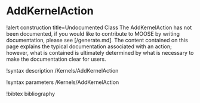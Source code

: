 <!-- MOOSE Documentation Stub: Remove this when content is added. -->

# AddKernelAction

!alert construction title=Undocumented Class
The AddKernelAction has not been documented, if you would like to contribute to MOOSE by writing
documentation, please see [/generate.md]. The content contained on this page explains the typical
documentation associated with an action; however, what is contained is ultimately determined by what
is necessary to make the documentation clear for users.

!syntax description /Kernels/AddKernelAction

!syntax parameters /Kernels/AddKernelAction

!bibtex bibliography
